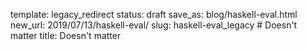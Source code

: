 template: legacy_redirect
status: draft
save_as: blog/haskell-eval.html
new_url: 2019/07/13/haskell-eval/
slug: haskell-eval_legacy  # Doesn't matter
title: Doesn't matter
